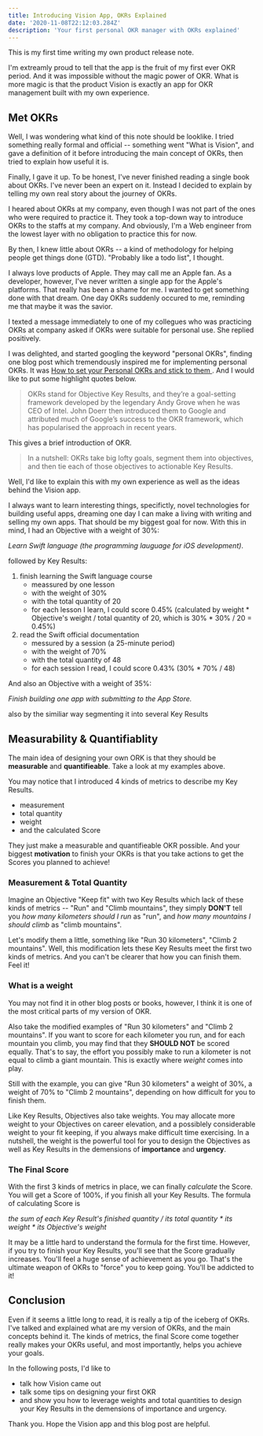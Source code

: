 ```yaml
---
title: Introducing Vision App, OKRs Explained
date: '2020-11-08T22:12:03.284Z'
description: 'Your first personal OKR manager with OKRs explained'
---
```


This is my first time writing my own product release note.

I'm extreamly proud to tell that the app is the fruit of my first ever OKR period. And it was impossible without the magic power of OKR. What is more magic is that the product Vision is exactly an app for OKR management built with my own experience.

## Met OKRs

Well, I was wondering what kind of this note should be looklike. I tried something really formal and official -- something went "What is Vision", and gave a definition of it before introducing the main concept of OKRs, then tried to explain how useful it is.

Finally, I gave it up. To be honest, I've never finished reading a single book about OKRs. I've never been an expert on it. Instead I decided to explain by telling my own real story about the journey of OKRs.

I heared about OKRs at my company, even though I was not part of the ones who were required to practice it. They took a top-down way to introduce OKRs to the staffs at my company. And obviously, I'm a Web engineer from the lowest layer with no obligation to practice this for now.

By then, I knew little about OKRs -- a kind of methodology for helping people get things done (GTD). "Probably like a todo list", I thought.

I always love products of Apple. They may call me an Apple fan. As a developer, however, I've never written a single app for the Apple's platforms. That really has been a shame for me. I wanted to get something done with that dream. One day OKRs suddenly occured to me, reminding me that maybe it was the savior.

I texted a message immediately to one of my collegues who was practicing OKRs at company asked if OKRs were suitable for personal use. She replied positively.

I was delighted, and started googling the keyword "personal OKRs", finding one blog post which tremendously inspired me for implementing personal OKRs. It was [How to set your Personal OKRs and stick to them ](https://medium.com/@jamsusmaximus/how-to-set-your-personal-okrs-and-stick-to-them-632acec44084). And I would like to put some highlight quotes below.

> OKRs stand for Objective Key Results, and they’re a goal-setting framework developed by the legendary Andy Grove when he was CEO of Intel. John Doerr then introduced them to Google and attributed much of Google’s success to the OKR framework, which has popularised the approach in recent years.

This gives a brief introduction of OKR.

> In a nutshell: OKRs take big lofty goals, segment them into objectives, and then tie each of those objectives to actionable Key Results.

Well, I'd like to explain this with my own experience as well as the ideas behind the Vision app.

I always want to learn interesting things, specifictly, novel technologies for building useful apps, dreaming one day I can make a living with writing and selling my own apps. That should be my biggest goal for now. With this in mind, I had an Objective with a weight of 30%:

_Learn Swift language (the programming lauguage for iOS development)_.

followed by Key Results:

1. finish learning the Swift language course
   - meassured by one lesson
   - with the weight of 30%
   - with the total quantity of 20
   - for each lesson I learn, I could score 0.45% (calculated by weight \* Objective's weight / total quantity of 20, which is 30% \* 30% / 20 = 0.45%)
2. read the Swift official documentation
   - messured by a session (a 25-minute period)
   - with the weight of 70%
   - with the total quantity of 48
   - for each session I read, I could score 0.43% (30% \* 70% / 48)

And also an Objective with a weight of 35%:

_Finish building one app with submitting to the App Store._

also by the similiar way segmenting it into several Key Results

## Measurability & Quantifiablity

The main idea of designing your own ORK is that they should be **measurable** and **quantifieable**. Take a look at my examples above.

You may notice that I introduced 4 kinds of metrics to describe my Key Results.

- measurement
- total quantity
- weight
- and the calculated Score

They just make a measurable and quantifieable OKR possible. And your biggest **motivation** to finish your OKRs is that you take actions to get the Scores you planned to achieve!

### Measurement & Total Quantity

Imagine an Objective "Keep fit" with two Key Results which lack of these kinds of metrics -- "Run" and "Climb mountains", they simply **DON'T** tell you _how many kilometers should I run_ as "run", and _how many mountains I should climb_ as "climb mountains".

Let's modify them a little, something like "Run 30 kilometers", "Climb 2 mountains". Well, this modification lets these Key Results meet the first two kinds of metrics. And you can't be clearer that how you can finish them. Feel it!

### What is a weight

You may not find it in other blog posts or books, however, I think it is one of the most critical parts of my version of OKR.

Also take the modified examples of "Run 30 kilometers" and "Climb 2 mountains". If you want to score for each kilometer you run, and for each mountain you climb, you may find that they **SHOULD NOT** be scored equally. That's to say, the effort you possibly make to run a kilometer is not equal to climb a giant mountain. This is exactly where _weight_ comes into play.

Still with the example, you can give "Run 30 kilometers" a weight of 30%, a weight of 70% to "Climb 2 mountains", depending on how difficult for you to finish them.

Like Key Results, Objectives also take weights. You may allocate more weight to your Objectives on career elevation, and a possiblely considerable weight to your fit keeping, if you always make difficult time exercising. In a nutshell, the weight is the powerful tool for you to design the Objectives as well as Key Results in the demensions of **importance** and **urgency**.

### The Final Score

With the first 3 kinds of metrics in place, we can finally _calculate_ the Score. You will get a Score of 100%, if you finish all your Key Results. The formula of calculating Score is

_the sum of each Key Result's finished quantity / its total quantity \* its weight \* its Objective's weight_

It may be a little hard to understand the formula for the first time. However, if you try to finish your Key Results, you'll see that the Score gradually increases. You'll feel a huge sense of achievement as you go. That's the ultimate weapon of OKRs to "force" you to keep going. You'll be addicted to it!

## Conclusion

Even if it seems a little long to read, it is really a tip of the iceberg of OKRs. I've talked and explained what are my version of OKRs, and the main concepts behind it. The kinds of metrics, the final Score come together really makes your OKRs useful, and most importantly, helps you achieve your goals.

In the following posts, I'd like to

- talk how Vision came out
- talk some tips on designing your first OKR
- and show you how to leverage weights and total quantities to design your Key Results in the demensions of importance and urgency.

Thank you. Hope the Vision app and this blog post are helpful.
